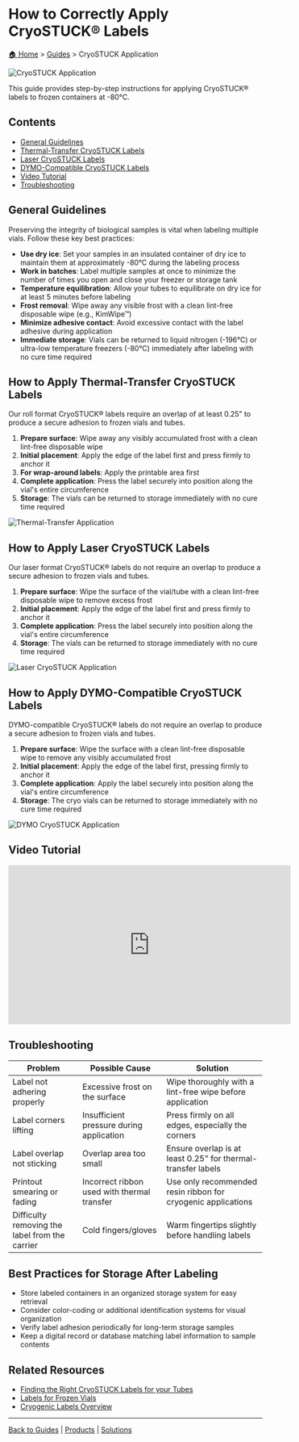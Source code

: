 # How to Correctly Apply CryoSTUCK® Labels

[🏠 Home](../index.md) > [Guides](./index.md) > CryoSTUCK Application

![CryoSTUCK Application](../images/cryostuck-application.jpg)

This guide provides step-by-step instructions for applying CryoSTUCK® labels to frozen containers at -80°C.

## Contents
- [General Guidelines](#general-guidelines)
- [Thermal-Transfer CryoSTUCK Labels](#how-to-apply-thermal-transfer-cryostuck-labels)
- [Laser CryoSTUCK Labels](#how-to-apply-laser-cryostuck-labels)
- [DYMO-Compatible CryoSTUCK Labels](#how-to-apply-dymo-compatible-cryostuck-labels)
- [Video Tutorial](#video-tutorial)
- [Troubleshooting](#troubleshooting)

## General Guidelines

Preserving the integrity of biological samples is vital when labeling multiple vials. Follow these key best practices:

- **Use dry ice**: Set your samples in an insulated container of dry ice to maintain them at approximately -80°C during the labeling process
- **Work in batches**: Label multiple samples at once to minimize the number of times you open and close your freezer or storage tank
- **Temperature equilibration**: Allow your tubes to equilibrate on dry ice for at least 5 minutes before labeling
- **Frost removal**: Wipe away any visible frost with a clean lint-free disposable wipe (e.g., KimWipe™)
- **Minimize adhesive contact**: Avoid excessive contact with the label adhesive during application
- **Immediate storage**: Vials can be returned to liquid nitrogen (-196°C) or ultra-low temperature freezers (-80°C) immediately after labeling with no cure time required

## How to Apply Thermal-Transfer CryoSTUCK Labels

Our roll format CryoSTUCK® labels require an overlap of at least 0.25" to produce a secure adhesion to frozen vials and tubes.

1. **Prepare surface**: Wipe away any visibly accumulated frost with a clean lint-free disposable wipe
2. **Initial placement**: Apply the edge of the label first and press firmly to anchor it
3. **For wrap-around labels**: Apply the printable area first
4. **Complete application**: Press the label securely into position along the vial's entire circumference
5. **Storage**: The vials can be returned to storage immediately with no cure time required

![Thermal-Transfer Application](../images/thermal-transfer-application.jpg)

## How to Apply Laser CryoSTUCK Labels

Our laser format CryoSTUCK® labels do not require an overlap to produce a secure adhesion to frozen vials and tubes.

1. **Prepare surface**: Wipe the surface of the vial/tube with a clean lint-free disposable wipe to remove excess frost
2. **Initial placement**: Apply the edge of the label first and press firmly to anchor it
3. **Complete application**: Press the label securely into position along the vial's entire circumference
4. **Storage**: The vials can be returned to storage immediately with no cure time required

![Laser CryoSTUCK Application](../images/laser-cryostuck-application.jpg)

## How to Apply DYMO-Compatible CryoSTUCK Labels

DYMO-compatible CryoSTUCK® labels do not require an overlap to produce a secure adhesion to frozen vials and tubes.

1. **Prepare surface**: Wipe the surface with a clean lint-free disposable wipe to remove any visibly accumulated frost
2. **Initial placement**: Apply the edge of the label first, pressing firmly to anchor it
3. **Complete application**: Apply the label securely into position along the vial's entire circumference
4. **Storage**: The cryo vials can be returned to storage immediately with no cure time required

![DYMO CryoSTUCK Application](../images/dymo-cryostuck-application.jpg)

## Video Tutorial

<div class="video-container">
<iframe width="560" height="315" src="https://www.youtube.com/embed/h6d8L_3V6rI" title="How to Apply CryoSTUCK Labels" frameborder="0" allow="accelerometer; autoplay; clipboard-write; encrypted-media; gyroscope; picture-in-picture" allowfullscreen></iframe>
</div>

## Troubleshooting

| Problem | Possible Cause | Solution |
|---------|---------------|----------|
| Label not adhering properly | Excessive frost on the surface | Wipe thoroughly with a lint-free wipe before application |
| Label corners lifting | Insufficient pressure during application | Press firmly on all edges, especially the corners |
| Label overlap not sticking | Overlap area too small | Ensure overlap is at least 0.25" for thermal-transfer labels |
| Printout smearing or fading | Incorrect ribbon used with thermal transfer | Use only recommended resin ribbon for cryogenic applications |
| Difficulty removing the label from the carrier | Cold fingers/gloves | Warm fingertips slightly before handling labels |

## Best Practices for Storage After Labeling

- Store labeled containers in an organized storage system for easy retrieval
- Consider color-coding or additional identification systems for visual organization
- Verify label adhesion periodically for long-term storage samples
- Keep a digital record or database matching label information to sample contents

## Related Resources

- [Finding the Right CryoSTUCK Labels for your Tubes](./cryostuck-size-guide.md)
- [Labels for Frozen Vials](../Solutions/frozen-vial-solutions.md)
- [Cryogenic Labels Overview](../Products/cryogenic-labels.md)

---

[Back to Guides](./index.md) | [Products](../Products/index.md) | [Solutions](../Solutions/index.md) 